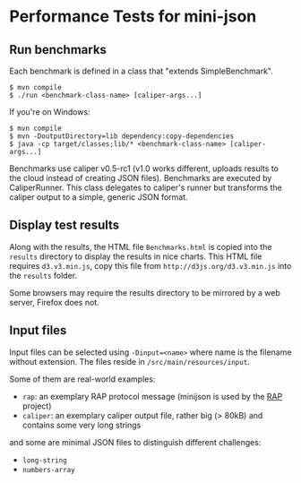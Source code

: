 # Performance Tests for mini-json

## Run benchmarks

Each benchmark is defined in a class that "extends SimpleBenchmark".

    $ mvn compile
    $ ./run <benchmark-class-name> [caliper-args...]

If you're on Windows:

    $ mvn compile
    $ mvn -DoutputDirectory=lib dependency:copy-dependencies
    $ java -cp target/classes;lib/* <benchmark-class-name> [caliper-args...]

Benchmarks use caliper v0.5-rc1 (v1.0 works different, uploads results to the cloud instead of
creating JSON files). Benchmarks are executed by CaliperRunner. This class delegates to caliper's
runner but transforms the caliper output to a simple, generic JSON format.

## Display test results

Along with the results, the HTML file `Benchmarks.html` is copied into the `results` directory
to display the results in nice charts.
This HTML file requires `d3.v3.min.js`, copy this file from `http://d3js.org/d3.v3.min.js` into the
`results` folder.

Some browsers may require the results directory to be mirrored by a web server, Firefox does not.

Input files
-----------

Input files can be selected using `-Dinput=<name>` where name is the filename without extension.
The files reside in `/src/main/resources/input`.

Some of them are real-world examples:

* `rap`: an exemplary RAP protocol message (minijson is used by the [RAP](http://eclipse.org/rap)
  project)
* `caliper`: an exemplary caliper output file, rather big (> 80kB) and contains some very long strings

and some are minimal JSON files to distinguish different challenges:

* `long-string`
* `numbers-array`
